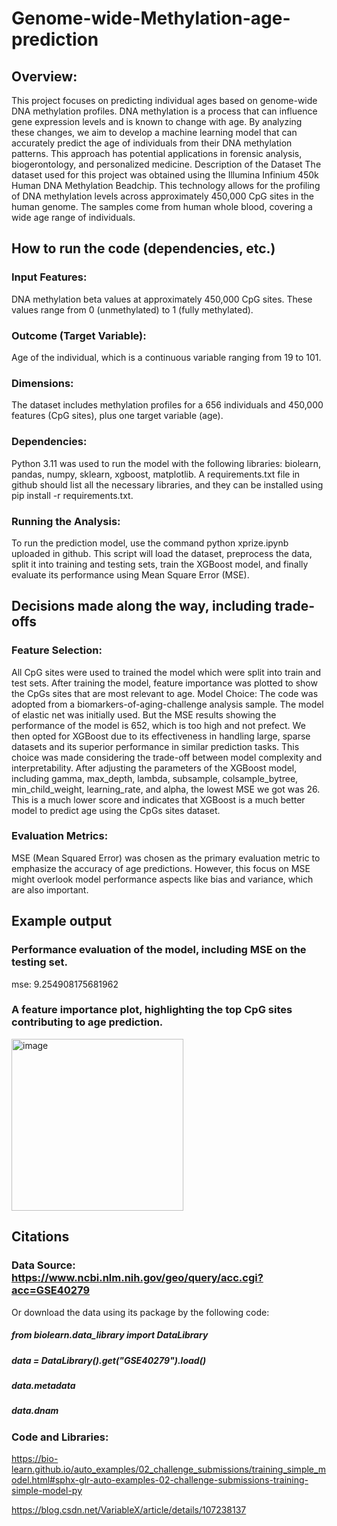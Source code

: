 # Genome-wide-Methylation-age-prediction

## Overview: 
This project focuses on predicting individual ages based on genome-wide DNA methylation profiles. DNA methylation is a process that can influence gene expression levels and is known to change with age. By analyzing these changes, we aim to develop a machine learning model that can accurately predict the age of individuals from their DNA methylation patterns. This approach has potential applications in forensic analysis, biogerontology, and personalized medicine.
Description of the Dataset
The dataset used for this project was obtained using the Illumina Infinium 450k Human DNA Methylation Beadchip. This technology allows for the profiling of DNA methylation levels across approximately 450,000 CpG sites in the human genome. The samples come from human whole blood, covering a wide age range of individuals.
## How to run the code (dependencies, etc.)
### Input Features: 
DNA methylation beta values at approximately 450,000 CpG sites. These values range from 0 (unmethylated) to 1 (fully methylated).
### Outcome (Target Variable): 
Age of the individual, which is a continuous variable ranging from 19 to 101.
### Dimensions: 
The dataset includes methylation profiles for a 656 individuals and 450,000 features (CpG sites), plus one target variable (age).
### Dependencies: 
Python 3.11 was used to run the model with the following libraries: biolearn, pandas, numpy, sklearn, xgboost, matplotlib. A requirements.txt file in github should list all the necessary libraries, and they can be installed using pip install -r requirements.txt.
### Running the Analysis: 
To run the prediction model, use the command python xprize.ipynb uploaded in github. This script will load the dataset, preprocess the data, split it into training and testing sets, train the XGBoost model, and finally evaluate its performance using Mean Square Error (MSE).
## Decisions made along the way, including trade-offs 
### Feature Selection: 
All CpG sites were used to trained the model which were split into train and test sets. After training the model, feature importance was plotted to show the CpGs sites that are most relevant to age. 
Model Choice: The code was adopted from a biomarkers-of-aging-challenge analysis sample. The model of elastic net was initially used. But the MSE results showing the performance of the model is 652, which is too high and not prefect. We then opted for XGBoost due to its effectiveness in handling large, sparse datasets and its superior performance in similar prediction tasks. This choice was made considering the trade-off between model complexity and interpretability. After adjusting the parameters of the XGBoost model, including gamma, max_depth, lambda, subsample, colsample_bytree, min_child_weight, learning_rate, and alpha, the lowest MSE we got was 26. This is a much lower score and indicates that XGBoost is a much better model to predict age using the CpGs sites dataset. 
### Evaluation Metrics: 
MSE (Mean Squared Error) was chosen as the primary evaluation metric to emphasize the accuracy of age predictions. However, this focus on MSE might overlook model performance aspects like bias and variance, which are also important. 
## Example output 
### Performance evaluation of the model, including MSE on the testing set.
mse: 9.254908175681962
### A feature importance plot, highlighting the top CpG sites contributing to age prediction.
  
  <img width="275" alt="image" src="https://github.com/petraliu1006/Genome-wide-Methylation-age-prediction/assets/146908861/d4eaa876-d64b-4114-a4c7-c005ceca1b94">


## Citations 
### Data Source: https://www.ncbi.nlm.nih.gov/geo/query/acc.cgi?acc=GSE40279
Or download the data using its package by the following code: 
##### from biolearn.data_library import DataLibrary
##### data = DataLibrary().get("GSE40279").load()
##### data.metadata
##### data.dnam
### Code and Libraries: 

https://bio-learn.github.io/auto_examples/02_challenge_submissions/training_simple_model.html#sphx-glr-auto-examples-02-challenge-submissions-training-simple-model-py

https://blog.csdn.net/VariableX/article/details/107238137

